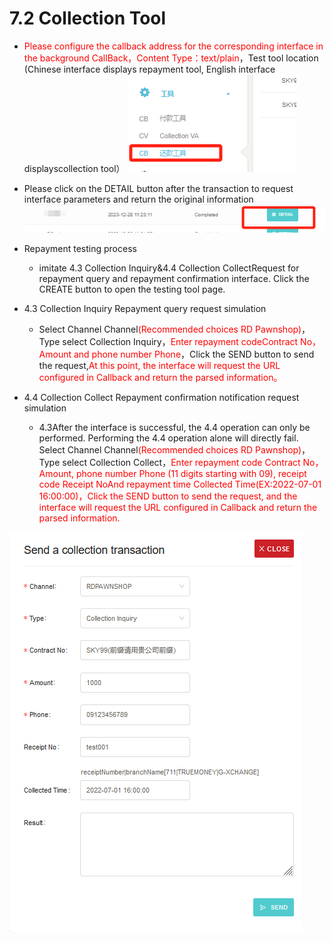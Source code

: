 # 7.2 Collection Tool

- <font color = red>Please configure the callback address for the corresponding interface in the background CallBack，Content Type：text/plain</font>，Test tool location (Chinese interface displays repayment tool, English interface displayscollection tool）
![](../public/6.2付款测试工具.png "Shiprock")

- Please click on the DETAIL button after the transaction to request interface parameters and return the original information
![](../public/6.2付款测试交易查看.png "Shiprock")
- Repayment testing process
    - imitate 4.3 Collection Inquiry&4.4 Collection CollectRequest for repayment query and repayment confirmation interface. Click the CREATE button to open the testing tool page.
- 4.3 Collection Inquiry Repayment query request simulation
    - Select Channel Channel<font color = red>(Recommended choices RD Pawnshop)</font>，Type select Collection Inquiry，<font color = red>Enter repayment codeContract No，Amount and phone number Phone</font>，Click the SEND button to send the request,<font color = red>At this point, the interface will request the URL configured in Callback and return the parsed information。</font>

- 4.4 Collection Collect Repayment confirmation notification request simulation

    - 4.3After the interface is successful, the 4.4 operation can only be performed. Performing the 4.4 operation alone will directly fail. Select Channel Channel<font color = red>(Recommended choices RD Pawnshop)</font>，Type select Collection Collect，<font color = red>Enter repayment code Contract No，Amount, phone number Phone (11 digits starting with 09), receipt code Receipt NoAnd repayment time Collected Time(EX:2022-07-01 16:00:00)，Click the SEND button to send the request, and the interface will request the URL configured in Callback and return the parsed information.</font>

![](../public/4.3模拟还款测试流程.png "Shiprock")






